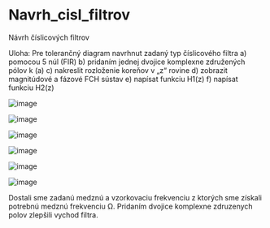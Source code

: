 # Navrh_cisl_filtrov
Návrh číslicových filtrov

Uloha:
Pre tolerančný diagram navrhnut zadaný typ číslicového filtra 
a) pomocou 5 núl (FIR)
b) pridaním jednej dvojice komplexne združených pólov k (a)
c) nakreslit rozloženie koreňov v „z“ rovine
d) zobrazit magnitúdové a fázové FCH sústav
e) napísat funkciu H1(z) 
f) napísat funkciu H2(z) 

![image](https://github.com/AnhelinaKyrylova/N-vrh-slicov-ch-filtrov/assets/125809414/4726bb8b-1b7a-46b4-a017-2585b7613ca6)

![image](https://github.com/AnhelinaKyrylova/N-vrh-slicov-ch-filtrov/assets/125809414/afa32793-d33d-4306-9967-8a3a7480d480)

![image](https://github.com/AnhelinaKyrylova/N-vrh-slicov-ch-filtrov/assets/125809414/dbf757cf-763a-4c16-872b-59be40d61096)

![image](https://github.com/AnhelinaKyrylova/N-vrh-slicov-ch-filtrov/assets/125809414/4f3a5649-1849-4211-8145-8de1687cc80d)

![image](https://github.com/AnhelinaKyrylova/N-vrh-slicov-ch-filtrov/assets/125809414/835ec5c9-8dde-4085-bf70-9e2b532e0d38)

![image](https://github.com/AnhelinaKyrylova/N-vrh-slicov-ch-filtrov/assets/125809414/0eb4ab37-c94c-4a70-9069-77565e697a87)



Dostali sme zadanú medznú a vzorkovaciu frekvenciu z ktorých sme získali potrebnú medznú frekvenciu Ω. 
Pridaním dvojice komplexne zdruzenych polov zlepšili vychod filtra.
